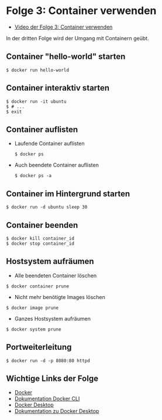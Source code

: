 # Folge 3: Container verwenden

- [Video der Folge 3: Container verwenden](https://www.youtube.com/watch?v=UxPm7IO9pP0)

In der dritten Folge wird der Umgang mit Containern geübt.

## Container "hello-world" starten

```shell
$ docker run hello-world
```

## Container interaktiv starten

```shell
$ docker run -it ubuntu
$ # ...
$ exit
```

## Container auflisten

- Laufende Container auflisten
  ```shell
  $ docker ps
  ```

- Auch beendete Container auflisten
  ```shell
  $ docker ps -a
  ```

## Container im Hintergrund starten

```shell
$ docker run -d ubuntu sleep 30
```

## Container beenden

```shell
$ docker kill container_id
$ docker stop container_id
```

## Hostsystem aufräumen

- Alle beendeten Container löschen

```shell
$ docker container prune
```

- Nicht mehr benötigte Images löschen

```shell
$ docker image prune
```

- Ganzes Hostsystem aufräumen

```shell
$ docker system prune
```

## Portweiterleitung

```shell
$ docker run -d -p 8080:80 httpd
```

## Wichtige Links der Folge

- [Docker](https://docker.com)
- [Dokumentation Docker CLI](https://docs.docker.com/engine/reference/commandline/cli/)
- [Docker Desktop](https://www.docker.com/products/docker-desktop)
- [Dokumentation zu Docker Desktop](https://docs.docker.com/desktop)
